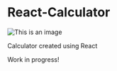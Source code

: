 # React-Calculator
![This is an image](https://i.imgur.com/4SmQalk.jpeg)

Calculator created using React

Work in progress!
